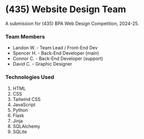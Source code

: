 # (435) Website Design Team
A submission for (435) BPA Web Design Competition, 2024-25.

### Team Members
- Landon W. - Team Lead / Front-End Dev
- Spencer H. - Back-End Developer (main)
- Connor C. - Back-End Developer (support)
- David C. - Graphic Designer

### Technologies Used
1. HTML
2. CSS
3. Tailwind CSS
4. JavaScript
5. Python
6. Flask
7. Jinja
8. SQLAlchemy
9. SQLite
